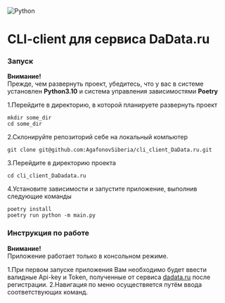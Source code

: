 ![Python](https://img.shields.io/badge/python-3670A0?style=for-the-badge&logo=python&logoColor=ffdd54)

# CLI-client для сервиса DaData.ru


### Запуск
**Внимание!**<br>
Прежде, чем развернуть проект, убедитесь, что у вас в системе установлен **Python3.10** и система управления зависимостями **Poetry**


1.Перейдите в директорию, в которой планируете развернуть проект
```
mkdir some_dir
cd some_dir
```

2.Склонируйте репозиторий себе на локальный компьютер
```
git clone git@github.com:AgafonovSiberia/cli_client_DaData.ru.git
```

3.Перейдите в директорию проекта 
```
cd cli_client_DaDadata.ru
```

4.Установите зависимости и запустите приложение, выполнив следующие команды
```
poetry install
poetry run python -m main.py
```

### Инструкция по работе
**Внимание!**<br>
Приложение работает только в консольном режиме.

1.При первом запуске приложения Вам необходимо будет ввести валидные Api-key и Token, полученные от сервиса [dadata.ru](https://dadata.ru/) после регистрации.
2.Навигация по меню осуществяется путём ввода соответствующих команд.


